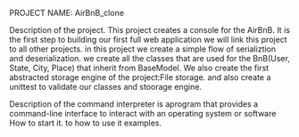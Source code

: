 PROJECT NAME: AirBnB_clone

Description of the project.
  This project creates a console for the AirBnB.
  It is the first step to building our first full web application we will link this project to all other projects.
  in this project we create a simple flow of serializtion and deserialization.
  we create all the classes that are used for the BnB(User, State, City, Place) that inherit from BaseModel.
  We also create the first abstracted storage engine of the project:File storage.
  and also create a unittest to validate our classes and stoorage engine.

Description of the command interpreter
		is aprogram that provides a command-line interface to interact with an operating system or software
	How to start it.
		to 
	how to use it
	examples.

